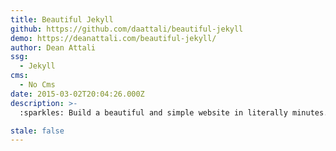 ```yaml
---
title: Beautiful Jekyll
github: https://github.com/daattali/beautiful-jekyll
demo: https://deanattali.com/beautiful-jekyll/
author: Dean Attali
ssg:
  - Jekyll
cms:
  - No Cms
date: 2015-03-02T20:04:26.000Z
description: >-
  :sparkles: Build a beautiful and simple website in literally minutes. Demo at https://deanattali.com/beautiful-jekyll

stale: false
---
```

